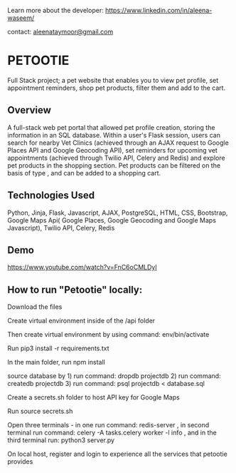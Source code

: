 Learn more about the developer: https://www.linkedin.com/in/aleena-waseem/

contact: aleenataymoor@gmail.com
# PETOOTIE
Full Stack project; a pet website that enables you to view pet profile, set appointment reminders, shop pet products, filter them and add to the cart.

## Overview
A full-stack web pet portal that allowed pet profile creation, storing the information in an SQL database. Within a user's Flask session, users can 
search for nearby Vet Clinics (achieved through an AJAX request to Google Places API and Google Geocoding API), set reminders for upcoming vet appointments
(achieved through Twilio API, Celery and Redis) and explore pet products in the shopping section. Pet products can be filtered on the basis of type , and
can be added to a shopping cart.

## Technologies Used
Python, Jinja, Flask, Javascript, AJAX, PostgreSQL, HTML, CSS, Bootstrap, Google Maps Api( Google Places, Google Geocoding and Google Maps Javascript), Twilio API, Celery, Redis

## Demo
https://www.youtube.com/watch?v=FnC6oCMLDyI

## How to run "Petootie" locally:

Download the files

Create virtual environment inside of the /api folder

Then create virtual environment by using command: env/bin/activate

Run pip3 install -r requirements.txt

In the main folder, run npm install

source database by 1) run command: dropdb projectdb 2) run command: createdb projectdb 3) run command: psql projectdb < database.sql

Create a secrets.sh folder to host API key for Google Maps

Run source secrets.sh

Open three terminals - in one run command: redis-server , in second terminal run command: celery -A tasks.celery worker -l info   , and in the third terminal run: python3 server.py

On local host, register and login to experience all the services that petootie provides
